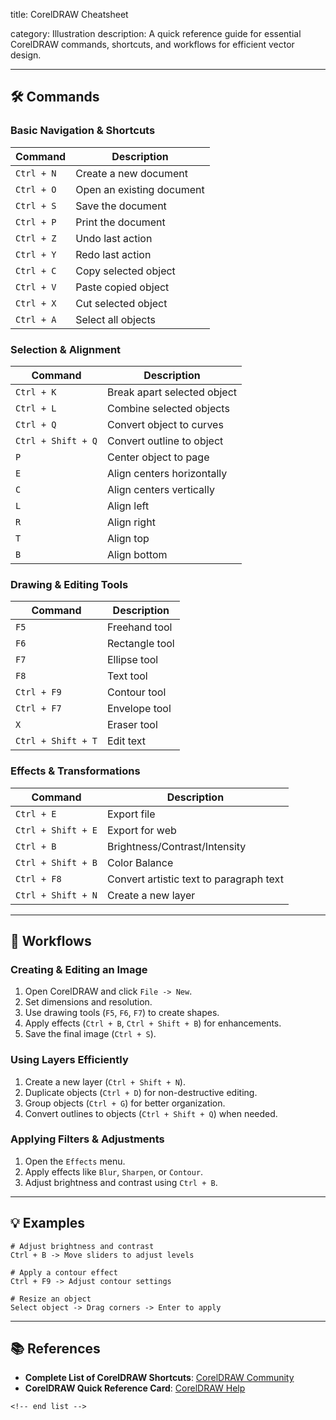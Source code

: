 title: CorelDRAW Cheatsheet

category: Illustration
description: A quick reference guide for essential CorelDRAW commands, shortcuts, and workflows for efficient vector design.

---

## 🛠️ Commands

### **Basic Navigation & Shortcuts**

| Command      | Description               |
| ------------ | ------------------------- |
| `Ctrl + N` | Create a new document     |
| `Ctrl + O` | Open an existing document |
| `Ctrl + S` | Save the document         |
| `Ctrl + P` | Print the document        |
| `Ctrl + Z` | Undo last action          |
| `Ctrl + Y` | Redo last action          |
| `Ctrl + C` | Copy selected object      |
| `Ctrl + V` | Paste copied object       |
| `Ctrl + X` | Cut selected object       |
| `Ctrl + A` | Select all objects        |

### **Selection & Alignment**

| Command              | Description                 |
| -------------------- | --------------------------- |
| `Ctrl + K`         | Break apart selected object |
| `Ctrl + L`         | Combine selected objects    |
| `Ctrl + Q`         | Convert object to curves    |
| `Ctrl + Shift + Q` | Convert outline to object   |
| `P`                | Center object to page       |
| `E`                | Align centers horizontally  |
| `C`                | Align centers vertically    |
| `L`                | Align left                  |
| `R`                | Align right                 |
| `T`                | Align top                   |
| `B`                | Align bottom                |

### **Drawing & Editing Tools**

| Command              | Description    |
| -------------------- | -------------- |
| `F5`               | Freehand tool  |
| `F6`               | Rectangle tool |
| `F7`               | Ellipse tool   |
| `F8`               | Text tool      |
| `Ctrl + F9`        | Contour tool   |
| `Ctrl + F7`        | Envelope tool  |
| `X`                | Eraser tool    |
| `Ctrl + Shift + T` | Edit text      |

### **Effects & Transformations**

| Command              | Description                             |
| -------------------- | --------------------------------------- |
| `Ctrl + E`         | Export file                             |
| `Ctrl + Shift + E` | Export for web                          |
| `Ctrl + B`         | Brightness/Contrast/Intensity           |
| `Ctrl + Shift + B` | Color Balance                           |
| `Ctrl + F8`        | Convert artistic text to paragraph text |
| `Ctrl + Shift + N` | Create a new layer                      |

---

## 🔄 Workflows

### **Creating & Editing an Image**

1. Open CorelDRAW and click `File -> New`.
2. Set dimensions and resolution.
3. Use drawing tools (`F5`, `F6`, `F7`) to create shapes.
4. Apply effects (`Ctrl + B`, `Ctrl + Shift + B`) for enhancements.
5. Save the final image (`Ctrl + S`).

### **Using Layers Efficiently**

1. Create a new layer (`Ctrl + Shift + N`).
2. Duplicate objects (`Ctrl + D`) for non-destructive editing.
3. Group objects (`Ctrl + G`) for better organization.
4. Convert outlines to objects (`Ctrl + Shift + Q`) when needed.

### **Applying Filters & Adjustments**

1. Open the `Effects` menu.
2. Apply effects like `Blur`, `Sharpen`, or `Contour`.
3. Adjust brightness and contrast using `Ctrl + B`.

---

## 💡 Examples

```coreldraw
# Adjust brightness and contrast
Ctrl + B -> Move sliders to adjust levels

# Apply a contour effect
Ctrl + F9 -> Adjust contour settings

# Resize an object
Select object -> Drag corners -> Enter to apply
```

---

## 📚 References

- **Complete List of CorelDRAW Shortcuts**: [CorelDRAW Community](https://community.coreldraw.com/collaborate/w/howto/8/complete-list-of-keyboard-shortcuts)
- **CorelDRAW Quick Reference Card**: [CorelDRAW Help](https://product.corel.com/help/CorelDRAW/540111148/CorelDRAW-en/Quick-Reference-Card/CorelDRAW-Graphics-Suite-2021-shortcuts.pdf)

```
<!-- end list -->
```
